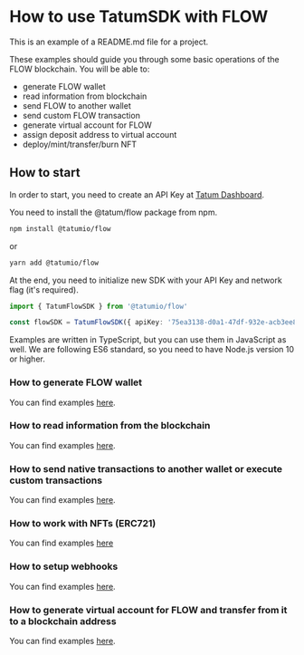 # How to use TatumSDK with FLOW

This is an example of a README.md file for a project.

These examples should guide you through some basic operations of the FLOW blockchain. You will be able to:

- generate FLOW wallet
- read information from blockchain
- send FLOW to another wallet
- send custom FLOW transaction
- generate virtual account for FLOW
- assign deposit address to virtual account
- deploy/mint/transfer/burn NFT

## How to start

In order to start, you need to create an API Key at [Tatum Dashboard](https://dashboard.tatum.io).

You need to install the @tatum/flow package from npm.

```bash
npm install @tatumio/flow
```

or

```bash
yarn add @tatumio/flow
```

At the end, you need to initialize new SDK with your API Key and network flag (it's required).

```typescript
import { TatumFlowSDK } from '@tatumio/flow'

const flowSDK = TatumFlowSDK({ apiKey: '75ea3138-d0a1-47df-932e-acb3ee807dab', testnet: true })
```

Examples are written in TypeScript, but you can use them in JavaScript as well. We are following ES6 standard, so you
need to have Node.js version 10 or higher.

### How to generate FLOW wallet

You can find examples [here](./src/app/flow.wallet.example.ts).

### How to read information from the blockchain

You can find examples [here](./src/app/flow.blockchain.example.ts).

### How to send native transactions to another wallet or execute custom transactions

You can find examples [here](./src/app/flow.tx.example.ts).

### How to work with NFTs (ERC721)

You can find examples [here](./src/app/flow.nft.example.ts)

### How to setup webhooks

You can find examples [here](./src/app/flow.subscriptions.example.ts).

### How to generate virtual account for FLOW and transfer from it to a blockchain address

You can find examples [here](./src/app/flow.virtualAccount.example.ts).
